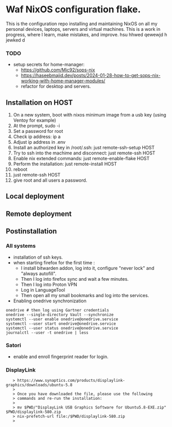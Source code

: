 # Waf NixOS configuration flake.
 This is the configuration repo installing and maintaining NixOS on  all my personal
 devices, laptops, servers and virtual machines. This is a work in progress, where
 I learn, make mistakes, and improve. hsu hhwed   qewewjd h jewked d  
 
### TODO
- setup secrets for home-manager:
  - https://github.com/Mic92/sops-nix
  - https://haseebmajid.dev/posts/2024-01-28-how-to-get-sops-nix-working-with-home-manager-modules/
  - refactor for desktop and servers.

## Installation on HOST
1. On a new system, boot with nixos minimum image from a usb key (using Ventoy for example)
2. At the prompt, sudo -i
3. Set a password for root
4. Check ip address: ip a
5. Adjust ip address in .env
6. Install an authorized key in /root/.ssh: just remote-ssh-setup HOST
7. Try to ssh into the machime and disconnect: just remote-ssh HOST
8. Enable nix extended commands: just remote-enable-flake HOST
9. Perform the installation: just remote-install HOST 
10. reboot
11. just remote-ssh HOST
12. give root and all users a password.

## Local deployment

## Remote deployment

## Postinstallation
### All systems
- installation of ssh keys.
- when starting firefox for the first time : 
  - I install bitwarden addon, log into it, configure "never lock" and "always autofill". 
  - Then I log into firefox sync and wait a few minutes.
  - Then I log into Proton VPN
  - Log in LanguageTool
  - Then open all my small bookmarks and log into the services.
- Enabling onedrive synchronization
```
onedrive # then log using Gartner credentials
onedrive --single-directory Vault --synchronize
systemctl --user enable onedrive@onedrive.service
systemctl --user start onedrive@onedrive.service
systemctl --user status onedrive@onedrive.service
journalctl --user -t onedrive | less
```

### Satori
- enable and enroll fingerprint reader for login.

### DisplayLink

       > https://www.synaptics.com/products/displaylink-graphics/downloads/ubuntu-5.8
       >
       > Once you have downloaded the file, please use the following
       > commands and re-run the installation:
       >
       > mv $PWD/"DisplayLink USB Graphics Software for Ubuntu5.8-EXE.zip" $PWD/displaylink-580.zip
       > nix-prefetch-url file:/$PWD/displaylink-580.zip
       >

